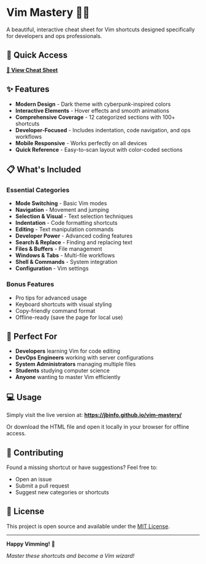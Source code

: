 # Vim Mastery 🧙‍♂️

A beautiful, interactive cheat sheet for Vim shortcuts designed specifically for developers and ops professionals.

## 🚀 Quick Access

**[📖 View Cheat Sheet](https://jbinfo.github.io/vim-mastery/)**

## ✨ Features

- **Modern Design** - Dark theme with cyberpunk-inspired colors
- **Interactive Elements** - Hover effects and smooth animations
- **Comprehensive Coverage** - 12 categorized sections with 100+ shortcuts
- **Developer-Focused** - Includes indentation, code navigation, and ops workflows
- **Mobile Responsive** - Works perfectly on all devices
- **Quick Reference** - Easy-to-scan layout with color-coded sections

## 📋 What's Included

### Essential Categories
- **Mode Switching** - Basic Vim modes
- **Navigation** - Movement and jumping
- **Selection & Visual** - Text selection techniques
- **Indentation** - Code formatting shortcuts
- **Editing** - Text manipulation commands
- **Developer Power** - Advanced coding features
- **Search & Replace** - Finding and replacing text
- **Files & Buffers** - File management
- **Windows & Tabs** - Multi-file workflows
- **Shell & Commands** - System integration
- **Configuration** - Vim settings

### Bonus Features
- Pro tips for advanced usage
- Keyboard shortcuts with visual styling
- Copy-friendly command format
- Offline-ready (save the page for local use)

## 🎯 Perfect For

- **Developers** learning Vim for code editing
- **DevOps Engineers** working with server configurations
- **System Administrators** managing multiple files
- **Students** studying computer science
- **Anyone** wanting to master Vim efficiently

## 💻 Usage

Simply visit the live version at: **https://jbinfo.github.io/vim-mastery/**

Or download the HTML file and open it locally in your browser for offline access.

## 🤝 Contributing

Found a missing shortcut or have suggestions? Feel free to:
- Open an issue
- Submit a pull request
- Suggest new categories or shortcuts

## 📄 License

This project is open source and available under the [MIT License](LICENSE).

---

**Happy Vimming!** 🎉

*Master these shortcuts and become a Vim wizard!*
